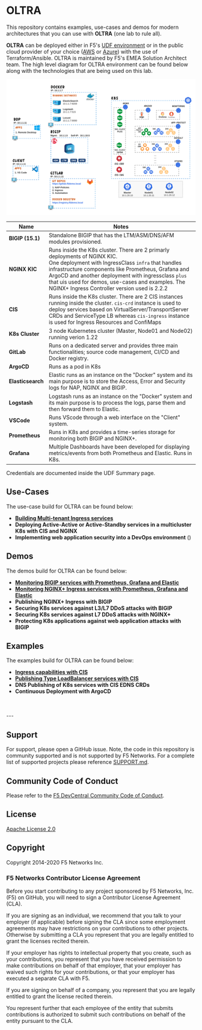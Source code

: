 # OLTRA

This repository contains examples, use-cases and demos for modern architectures that you can use with **OLTRA** (one lab to rule all). 

**OLTRA** can be deployed either in F5's [UDF environment](https://udf.f5.com/b/94afd04b-a46b-4429-b2e1-2b3ac9813579) or in the public cloud provider of your choice ([AWS](/deployment/aws) or [Azure](/deployment/azure)) with the use of Terraform/Ansible. OLTRA is maintained by F5's EMEA Solution Architect team.
The high level diagram for OLTRA environment can be found below along with the technologies that are being used on this lab.

<img src="udf-lab.png">


| Name | Notes |
|---|---|
| **BIGIP (15.1)** |  Standalone BIGIP that has the LTM/ASM/DNS/AFM modules provisioned. | 
| **NGINX KIC** | Runs inside the K8s cluster. There are 2 primarly deployments of NGINX KIC. <br>One deployment with IngressClass `infra` that handles infrastructure components like Prometheus, Grafana and ArgoCD and another deployment with ingressclass `plus` that uis used for demos, use-cases and examples. The NGINX+ Ingress Controller version used is 2.2.2 |
| **CIS** |  Runs inside the K8s cluster. There are 2 CIS instances running inside the cluster. `cis-crd` instance is used to deploy services based on VirtualServer/TransportServer CRDs and ServiceType LB whereas `cis-ingress` instance is used for Ingress Resources and ConfiMaps |
| **K8s Cluster** | 3 node Kubernetes cluster (Master, Node01 and Node02) running verion 1.22|
| **GitLab** | Runs on a dedicated server and provides three main functionalities; source code management, CI/CD and Docker registry. |
| **ArgoCD** | Runs as a pod in K8s |
| **Elasticsearch** | Elastic runs as an instance on the "Docker" system and its main purpose is to store the Access, Error and Security logs for NAP, NGINX and BIGIP.   |
| **Logstash** | Logstash runs as an instance on the "Docker" system and its main purpose is to process the logs, parse them and then forward them to Elastic.   |
| **VSCode** | Runs VScode through a web interface on the "Client" system. |
| **Prometheus** | Runs in K8s and provides a time-series storage for monitoring both BIGIP and NGINX+. |
| **Grafana** | Multiple Dashboards have been developed for displaying metrics/events from both Prometheus and Elastic. Runs in K8s. |

Credentials are documented inside the UDF Summary page.

## Use-Cases
The use-case build for OLTRA can be found below:

- [**Building Multi-tenant Ingress services**](use-cases/multi-tenancy/README.md)
- **Deploying Active-Active or Active-Standby services in a multicluster K8s with CIS and NGINX** <br>
- **Implementing web application security into a DevOps environment** ()


## Demos
The demos build for OLTRA can be found below:

- [**Monitoring BIGIP services with Prometheus, Grafana and Elastic**](use-cases/bigip-monitoring/README.md)
- [**Monitoring NGINX+ Ingress services with Prometheus, Grafana and Elastic**](use-cases/nginx-monitoring/README.md)
- **Publishing NGINX+ Ingress with BIGIP** <br>
- **Securing K8s services against L3/L7 DDoS attacks with BIGIP** <br>
- **Securing K8s services against L7 DDoS attacks with NGINX+** <br>
- **Protecting K8s applications against web application attacks with BIGIP** <br>


## Examples
The examples build for OLTRA can be found below:

- [**Ingress capabilities with CIS**](use-cases/cis-examples/README.md)
- [**Publishing Type LoadBalancer services with CIS**](use-cases/cis-examples/cis-crd/serviceTypeLB/README.md)
- **DNS Publishing of K8s services with CIS EDNS CRDs** <br>
- **Continuous Deployment with ArgoCD** <br>
<br>
<br>
---

## Support
For support, please open a GitHub issue.  Note, the code in this repository is community supported and is not supported by F5 Networks.  For a complete list of supported projects please reference [SUPPORT.md](SUPPORT.md).

## Community Code of Conduct
Please refer to the [F5 DevCentral Community Code of Conduct](code_of_conduct.md).

## License
[Apache License 2.0](LICENSE)

## Copyright
Copyright 2014-2020 F5 Networks Inc.


### F5 Networks Contributor License Agreement

Before you start contributing to any project sponsored by F5 Networks, Inc. (F5) on GitHub, you will need to sign a Contributor License Agreement (CLA).

If you are signing as an individual, we recommend that you talk to your employer (if applicable) before signing the CLA since some employment agreements may have restrictions on your contributions to other projects.
Otherwise by submitting a CLA you represent that you are legally entitled to grant the licenses recited therein.

If your employer has rights to intellectual property that you create, such as your contributions, you represent that you have received permission to make contributions on behalf of that employer, that your employer has waived such rights for your contributions, or that your employer has executed a separate CLA with F5.

If you are signing on behalf of a company, you represent that you are legally entitled to grant the license recited therein.

You represent further that each employee of the entity that submits contributions is authorized to submit such contributions on behalf of the entity pursuant to the CLA.
